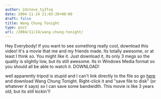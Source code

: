 ```yaml
---
author: 2dsteve_ty3fxq
date: 2004-11-24 21:03:20+00:00
draft: false
title: Wang Chung Tonight
type: post
url: /2004/11/24/wang-chung-tonight/
---
```


Hey Everybody! If you want to see something really cool, download this video! It's a movie that me and my friends made. Its totally awesome, or at least I think so. You might like it. Just download it, its only 3 megs so the quality is slightly low, but its still awesome. Its in Windows Media format so you should all be able to watch it. DOWNLOAD!

well apparently tripod is stupid and I can't link directly to the file so go [here](http://chiwawafilms.tripod.com) and download Wang Chung Tonight. Right-click it and "save file to disk" (or whatever it says) so I can save some bandwidth. This movie is like 3 years old, but its still kickin'!!

